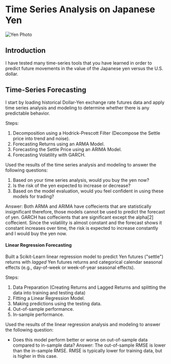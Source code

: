# Time Series Analysis on Japanese Yen

![Yen Photo](Images/unit-10-readme-photo.png)

## Introduction

I have tested many time-series tools that you have learned in order to predict future movements in the value of the Japanese yen versus the U.S. dollar.

## Time-Series Forecasting

I start by loading historical Dollar-Yen exchange rate futures data and apply time series analysis and modeling to determine whether there is any predictable behavior.

Steps:

1. Decomposition using a Hodrick-Prescott Filter (Decompose the Settle price into trend and noise).
2. Forecasting Returns using an ARMA Model.
3. Forecasting the Settle Price using an ARIMA Model.
4. Forecasting Volatility with GARCH.

Used the results of the time series analysis and modeling to answer the following questions:

1. Based on your time series analysis, would you buy the yen now?
2. Is the risk of the yen expected to increase or decrease?
3. Based on the model evaluation, would you feel confident in using these models for trading?

Answer: Both ARMA and ARIMA have coffecients that are statistically insignificant therefore, those models cannot be used to predict the forecast of yen. GARCH has coffecients that are significant except the alpha[2] coffecient. Since the volatility is almost constant and the forecast shows it constant increases over time, the risk is expected to increase constantly and I would buy the yen now. 


#### Linear Regression Forecasting

Built a Scikit-Learn linear regression model to predict Yen futures ("settle") returns with *lagged* Yen futures returns and categorical calendar seasonal effects (e.g., day-of-week or week-of-year seasonal effects).

Steps:

1. Data Preparation (Creating Returns and Lagged Returns and splitting the data into training and testing data)
2. Fitting a Linear Regression Model.
3. Making predictions using the testing data.
4. Out-of-sample performance.
5. In-sample performance.

Used the results of the linear regression analysis and modeling to answer the following question:

* Does this model perform better or worse on out-of-sample data compared to in-sample data?
Answer: The out-of-sample RMSE is lower than the in-sample RMSE. RMSE is typically lower for training data, but is higher in this case.
